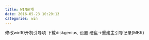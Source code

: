 ```yaml
---
title: WIN杂项
date: 2016-05-23 10:20:13
categories: win
---
```

修改win10开机引导项
下载diskgenius, 设置 硬盘->重建主引导记录(MBR)